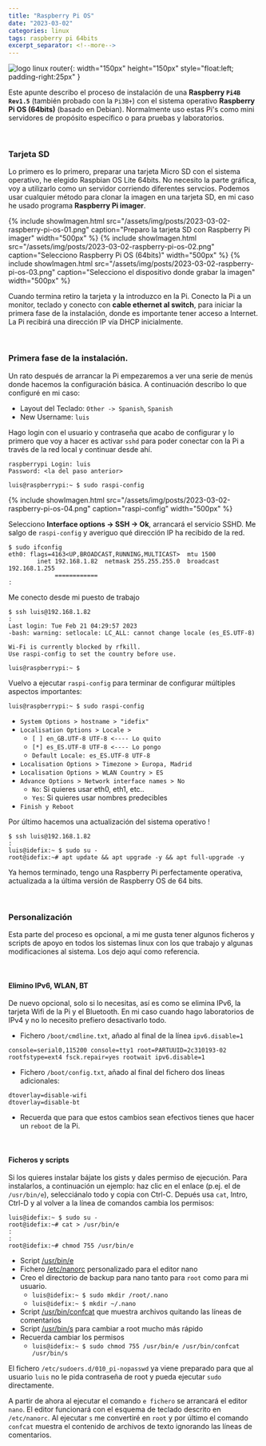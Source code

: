 ```yaml
---
title: "Raspberry Pi OS"
date: "2023-03-02"
categories: linux
tags: raspberry pi 64bits
excerpt_separator: <!--more-->
---
```



![logo linux router](/assets/img/posts/logo-raspberry.svg){: width="150px" height="150px" style="float:left; padding-right:25px" }

Este apunte describo el proceso de instalación de una **Raspberry `Pi4B Rev1.5`** (también probado con la `Pi3B+`)  con el sistema operativo **Raspberry Pi OS (64bits)** (basado en Debian). Normalmente uso estas Pi's como mini servidores de propósito específico o para pruebas y laboratorios.

<br clear="left"/>
<!--more-->

### Tarjeta SD

Lo primero es lo primero, preparar una tarjeta Micro SD con el sistema operativo, he elegido Raspbian OS Lite 64bits. No necesito la parte gráfica, voy a utilizarlo como un servidor corriendo diferentes servcios. Podemos usar cualquier método para clonar la imagen en una tarjeta SD, en mi caso he usado programa **Raspberry Pi imager**.


{% include showImagen.html
    src="/assets/img/posts/2023-03-02-raspberry-pi-os-01.png"
    caption="Preparo la tarjeta SD con Raspberry Pi imager"
    width="500px"
    %}
{% include showImagen.html
    src="/assets/img/posts/2023-03-02-raspberry-pi-os-02.png"
    caption="Selecciono Raspberry Pi OS (64bits)"
    width="500px"
    %}
{% include showImagen.html
    src="/assets/img/posts/2023-03-02-raspberry-pi-os-03.png"
    caption="Selecciono el dispositivo donde grabar la imagen"
    width="500px"
    %}

Cuando termina retiro la tarjeta y la introduzco en la Pi. Conecto la Pi a un monitor, teclado y conecto con **cable ethernet al switch**, para iniciar la primera fase de la instalación, donde es importante tener acceso a Internet. La Pi recibirá una dirección IP vía DHCP inicialmente.

<br/>

### Primera fase de la instalación.

Un rato después de arrancar la Pi empezaremos a ver una serie de menús donde hacemos la configuración básica. A continuación describo lo que configuré en mi caso:

- Layout del Teclado: `Other -> Spanish`, `Spanish`
- New Username: `luis`
  
Hago login con el usuario y contraseña que acabo de configurar y lo primero que voy a hacer es activar `sshd` para poder conectar con la Pi a través de la red local y continuar desde ahí.

```console
raspberrypi Login: luis
Password: <la del paso anterior>

luis@raspberrypi:~ $ sudo raspi-config
```

{% include showImagen.html
    src="/assets/img/posts/2023-03-02-raspberry-pi-os-04.png"
    caption="raspi-config"
    width="500px"
    %}

Selecciono **Interface options -> SSH -> Ok**, arrancará el servicio SSHD. Me salgo de `raspi-config` y averiguo qué dirección IP ha recibido de la red.

```console
$ sudo ifconfig
eth0: flags=4163<UP,BROADCAST,RUNNING,MULTICAST>  mtu 1500
        inet 192.168.1.82  netmask 255.255.255.0  broadcast 192.168.1.255
             ============
:
```

Me conecto desde mi puesto de trabajo

```console
$ ssh luis@192.168.1.82
:
Last login: Tue Feb 21 04:29:57 2023
-bash: warning: setlocale: LC_ALL: cannot change locale (es_ES.UTF-8)

Wi-Fi is currently blocked by rfkill.
Use raspi-config to set the country before use.

luis@raspberrypi:~ $
```

Vuelvo a ejecutar `raspi-config` para terminar de configurar múltiples aspectos importantes: 

```console
luis@raspberrypi:~ $ sudo raspi-config
```

* `System Options > hostname > "idefix"`
* `Localisation Options > Locale >`
  * `[ ] en_GB.UTF-8 UTF-8 <---- Lo quito`
  * `[*] es_ES.UTF-8 UTF-8 <---- Lo pongo` 
  * `Default Locale: es_ES.UTF-8 UTF-8`
* `Localisation Options > Timezone > Europa, Madrid`
* `Localisation Options > WLAN Country > ES`
* `Advance Options > Network interface names > No`
  * `No`: Si quieres usar eth0, eth1, etc..
  * `Yes`: Si quieres usar nombres predecibles
* `Finish y Reboot`

Por último hacemos una actualización del sistema operativo !

```console
$ ssh luis@192.168.1.82
:
luis@idefix:~ $ sudo su -
root@idefix:~# apt update && apt upgrade -y && apt full-upgrade -y
```

Ya hemos terminado, tengo una Raspberry Pi perfectamente operativa, actualizada a la última versión de Raspberry OS de 64 bits.

<br/>

### Personalización

Esta parte del proceso es opcional, a mi me gusta tener algunos ficheros y scripts de apoyo en todos los sistemas linux con los que trabajo y algunas modificaciones al sistema. Los dejo aquí como referencia. 

<br />

#### Elimino IPv6, WLAN, BT

De nuevo opcional, solo si lo necesitas, así es como se elimina IPv6, la tarjeta Wifi de la Pi y el Bluetooth. En mi caso cuando hago laboratorios de IPv4 y no lo necesito prefiero desactivarlo todo.

* Fichero `/boot/cmdline.txt`, añado al final de la línea `ipv6.disable=1`

```console
console=serial0,115200 console=tty1 root=PARTUUID=2c310193-02 rootfstype=ext4 fsck.repair=yes rootwait ipv6.disable=1
```

* Fichero `/boot/config.txt`, añado al final del fichero dos líneas adicionales:

```console
dtoverlay=disable-wifi
dtoverlay=disable-bt
```

* Recuerda que para que estos cambios sean efectivos tienes que hacer un `reboot` de la Pi.


<br />

#### Ficheros y scripts

Si los quieres instalar bájate los gists y dales permiso de ejecución. Para instalarlos, a continuación un ejemplo: haz clic en el enlace (p.ej. el de `/usr/bin/e`), selecciánalo todo y copia con Ctrl-C. Depués usa `cat`, Intro, Ctrl-D y al volver a la línea de comandos cambia los permisos:

```console
luis@idefix:~ $ sudo su -
root@idefix:~# cat > /usr/bin/e
:
:
root@idefix:~# chmod 755 /usr/bin/e
```

- Script [/usr/bin/e](https://gist.githubusercontent.com/LuisPalacios/14b0198abc35c26ab081df531a856971/raw/8b6e278b4e89f105b2d573ebc79c67e915e6ab47/e)
- Fichero [/etc/nanorc](https://gist.githubusercontent.com/LuisPalacios/4e07adf45ec1ba074939317b59d616a4/raw/b50efd22130a0129e408bca10fc7b8dbab7e03ff/nanorc) personalizado para el editor nano
- Creo el directorio de backup para nano tanto para `root` como para mi usuario.
  - `luis@idefix:~ $ sudo mkdir /root/.nano`
  - `luis@idefix:~ $ mkdir ~/.nano`
- Script [/usr/bin/confcat](https://gist.githubusercontent.com/LuisPalacios/d646638f7571d6e74c20502b3033cf07/raw/f0f015d9b1d806919ec0295a22f3710b4f3096e0/confcat) que muestra archivos quitando las líneas de comentarios
- Script [/usr/bin/s](https://gist.githubusercontent.com/LuisPalacios/8e334583ad28e681326c65b665457eaa/raw/201a2ace950dcbb14b341b31ae70c9fffde29540/s) para cambiar a root mucho más rápido
- Recuerda cambiar los permisos
  - `luis@idefix:~ $ sudo chmod 755 /usr/bin/e /usr/bin/confcat /usr/bin/s`

El fichero `/etc/sudoers.d/010_pi-nopasswd` ya viene preparado para que al usuario `luis` no le pida contraseña de root y pueda ejecutar `sudo` directamente. 

A partir de ahora al ejecutar el comando `e fichero` se arrancará el editor `nano`. El editor funcionará con el esquema de teclado descrito en `/etc/nanorc`. Al ejecutar `s` me convertiré en `root` y por último el comando `confcat` muestra el contenido de archivos de texto ignorando las líneas de comentarios.

